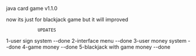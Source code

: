 java card game v1.1.0

now its just for blackjack game but it will improved

				UPDATES

1-user sign system			--done
2-interface menu			--done
3-user money system			--done
4-game money				--done
5-blackjack with game money --done

